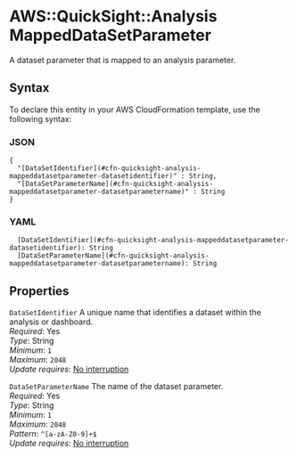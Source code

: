 # AWS::QuickSight::Analysis MappedDataSetParameter<a name="aws-properties-quicksight-analysis-mappeddatasetparameter"></a>

A dataset parameter that is mapped to an analysis parameter\.

## Syntax<a name="aws-properties-quicksight-analysis-mappeddatasetparameter-syntax"></a>

To declare this entity in your AWS CloudFormation template, use the following syntax:

### JSON<a name="aws-properties-quicksight-analysis-mappeddatasetparameter-syntax.json"></a>

```
{
  "[DataSetIdentifier](#cfn-quicksight-analysis-mappeddatasetparameter-datasetidentifier)" : String,
  "[DataSetParameterName](#cfn-quicksight-analysis-mappeddatasetparameter-datasetparametername)" : String
}
```

### YAML<a name="aws-properties-quicksight-analysis-mappeddatasetparameter-syntax.yaml"></a>

```
  [DataSetIdentifier](#cfn-quicksight-analysis-mappeddatasetparameter-datasetidentifier): String
  [DataSetParameterName](#cfn-quicksight-analysis-mappeddatasetparameter-datasetparametername): String
```

## Properties<a name="aws-properties-quicksight-analysis-mappeddatasetparameter-properties"></a>

`DataSetIdentifier`  <a name="cfn-quicksight-analysis-mappeddatasetparameter-datasetidentifier"></a>
A unique name that identifies a dataset within the analysis or dashboard\.  
*Required*: Yes  
*Type*: String  
*Minimum*: `1`  
*Maximum*: `2048`  
*Update requires*: [No interruption](https://docs.aws.amazon.com/AWSCloudFormation/latest/UserGuide/using-cfn-updating-stacks-update-behaviors.html#update-no-interrupt)

`DataSetParameterName`  <a name="cfn-quicksight-analysis-mappeddatasetparameter-datasetparametername"></a>
The name of the dataset parameter\.  
*Required*: Yes  
*Type*: String  
*Minimum*: `1`  
*Maximum*: `2048`  
*Pattern*: `^[a-zA-Z0-9]+$`  
*Update requires*: [No interruption](https://docs.aws.amazon.com/AWSCloudFormation/latest/UserGuide/using-cfn-updating-stacks-update-behaviors.html#update-no-interrupt)